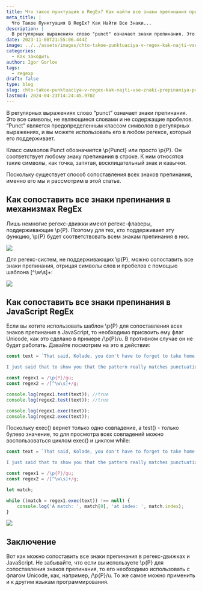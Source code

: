```yaml
---
title: Что такое пунктуация в RegEx? Как найти все знаки препинания при выполнении регулярных выражений
meta_title: |
  Что Такое Пунктуация В RegEx? Как Найти Все Знаки...
description: |
  В регулярных выражениях слово "punct" означает знаки препинания. Это все символы, не являющиеся словами и не содержащие пробелов. "Punct" является...
date: 2023-11-08T21:55:06.444Z
image: ../../assets/images/chto-takoe-punktuaciya-v-regex-kak-najti-vse-znaki-prepinaniya-pri-vypolnenii-regulyarnyh-vyrazhenij-Nov-09-2023.avif
categories:
  - Как закодить
author: Igor Gorlov
tags:
  - regexp
draft: false
type: blog
slug: chto-takoe-punktuaciya-v-regex-kak-najti-vse-znaki-prepinaniya-pri-vypolnenii-regulyarnyh-vyrazhenij
lastmod: 2024-04-23T14:24:45.970Z
---
```


В регулярных выражениях слово “punct” означает знаки препинания. Это все символы, не являющиеся словами и не содержащие пробелов. “Punct” является предопределенным классом символов в регулярных выражениях, и вы можете использовать его в любом регексе, который его поддерживает.

Класс символов Punct обозначается \p{Punct} или просто \p{P}. Он соответствует любому знаку препинания в строке. К ним относятся такие символы, как точка, запятая, восклицательный знак и кавычки.

Поскольку существует способ сопоставления всех знаков препинания, именно его мы и рассмотрим в этой статье.

## Как сопоставить все знаки препинания в механизмах RegEx

Лишь немногие регекс-движки имеют регекс-флаверы, поддерживающие \p{P}. Поэтому для тех, кто поддерживает эту функцию, \p{P} будет соответствовать всем знакам препинания в них.

![](https://www.freecodecamp.org/news/content/images/2023/04/Screenshot-2023-04-28-at-08.07.14.png)

Для регекс-систем, не поддерживающих \p{P}, можно сопоставить все знаки препинания, отрицая символы слов и пробелов с помощью шаблона [^\w\s]+:

![](https://www.freecodecamp.org/news/content/images/2023/04/Screenshot-2023-04-28-at-08.10.24.png)

## Как сопоставить все знаки препинания в JavaScript RegEx

Если вы хотите использовать шаблон \p{P} для сопоставления всех знаков препинания в JavaScript, то необходимо присвоить ему флаг Unicode, как это сделано в примере /\p{P}/u. В противном случае он не будет работать. Давайте посмотрим на это в действии:

```javascript
const text = `That said, Kolade, you don't have to forget to take home things you buy at the store again. Do you understand?

I just said that to show you that the pattern really matches punctuation marks. I don't forget things at the store. Here are other punctuation marks:! " # $ % & ' ( ) * + , - . / : ; | < = > { } ? @ [ \ ] ^ _ `;

const regex1 = /\p{P}/gu;
const regex2 = /[^\w\s]+/g;

console.log(regex1.test(text)); //true
console.log(regex2.test(text)); //true

console.log(regex1.exec(text));
console.log(regex2.exec(text));
```

Поскольку exec() вернет только одно совпадение, а test() - только булево значение, то для просмотра всех совпадений можно воспользоваться циклом exec() и циклом while:

```javascript
const text = `That said, Kolade, you don't have to forget to take home things you buy at the store again. Do you understand?

I just said that to show you that the pattern really matches punctuation marks. I don't forget things at the store. Here are other punctuation marks:! " # $ % & ' ( ) * + , - . / : ; | < = > { } ? @ [ \ ] ^ _ `;

const regex1 = /\p{P}/gu;
const regex2 = /[^\w\s]+/g;

let match;

while ((match = regex1.exec(text)) !== null) {
	console.log('A match: ', match[0], 'at index: ', match.index);
}
```

![](https://www.freecodecamp.org/news/content/images/2023/04/Screenshot-2023-04-28-at-08.28.30.png)

## Заключение

Вот как можно сопоставить все знаки препинания в регекс-движках и JavaScript. Не забывайте, что если вы используете \p{P} для сопоставления знаков препинания, то его необходимо использовать с флагом Unicode, как, например, /\p{P}/u. То же самое можно применить и к другим языкам программирования.
